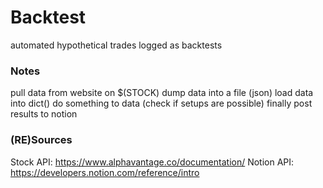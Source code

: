 # Backtest
automated hypothetical trades logged as backtests


### Notes
pull data from website on $(STOCK)
dump data into a file (json)
load data into dict()
do something to data (check if setups are possible)
finally post results to notion

### (RE)Sources
Stock API: https://www.alphavantage.co/documentation/
Notion API: https://developers.notion.com/reference/intro
